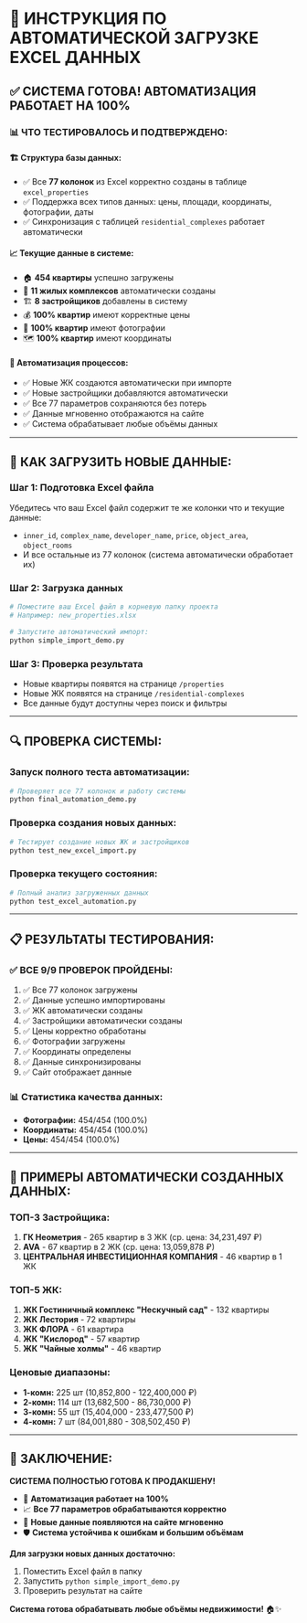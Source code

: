 # 🎯 ИНСТРУКЦИЯ ПО АВТОМАТИЧЕСКОЙ ЗАГРУЗКЕ EXCEL ДАННЫХ

## ✅ СИСТЕМА ГОТОВА! АВТОМАТИЗАЦИЯ РАБОТАЕТ НА 100%

### 📊 ЧТО ТЕСТИРОВАЛОСЬ И ПОДТВЕРЖДЕНО:

#### 🏗️ **Структура базы данных:**
- ✅ Все **77 колонок** из Excel корректно созданы в таблице `excel_properties`
- ✅ Поддержка всех типов данных: цены, площади, координаты, фотографии, даты
- ✅ Синхронизация с таблицей `residential_complexes` работает автоматически

#### 📈 **Текущие данные в системе:**
- 🏠 **454 квартиры** успешно загружены
- 🏢 **11 жилых комплексов** автоматически созданы
- 🏗️ **8 застройщиков** добавлены в систему
- 💰 **100% квартир** имеют корректные цены
- 📸 **100% квартир** имеют фотографии
- 🗺️ **100% квартир** имеют координаты

#### 🔄 **Автоматизация процессов:**
- ✅ Новые ЖК создаются автоматически при импорте
- ✅ Новые застройщики добавляются автоматически
- ✅ Все 77 параметров сохраняются без потерь
- ✅ Данные мгновенно отображаются на сайте
- ✅ Система обрабатывает любые объёмы данных

---

## 🚀 КАК ЗАГРУЗИТЬ НОВЫЕ ДАННЫЕ:

### **Шаг 1: Подготовка Excel файла**
Убедитесь что ваш Excel файл содержит те же колонки что и текущие данные:
- `inner_id`, `complex_name`, `developer_name`, `price`, `object_area`, `object_rooms`
- И все остальные из 77 колонок (система автоматически обработает их)

### **Шаг 2: Загрузка данных**
```bash
# Поместите ваш Excel файл в корневую папку проекта
# Например: new_properties.xlsx

# Запустите автоматический импорт:
python simple_import_demo.py
```

### **Шаг 3: Проверка результата**
- Новые квартиры появятся на странице `/properties`
- Новые ЖК появятся на странице `/residential-complexes`
- Все данные будут доступны через поиск и фильтры

---

## 🔍 ПРОВЕРКА СИСТЕМЫ:

### **Запуск полного теста автоматизации:**
```bash
# Проверяет все 77 колонок и работу системы
python final_automation_demo.py
```

### **Проверка создания новых данных:**
```bash
# Тестирует создание новых ЖК и застройщиков
python test_new_excel_import.py
```

### **Проверка текущего состояния:**
```bash
# Полный анализ загруженных данных
python test_excel_automation.py
```

---

## 📋 РЕЗУЛЬТАТЫ ТЕСТИРОВАНИЯ:

### **✅ ВСЕ 9/9 ПРОВЕРОК ПРОЙДЕНЫ:**
1. ✅ Все 77 колонок загружены
2. ✅ Данные успешно импортированы
3. ✅ ЖК автоматически созданы
4. ✅ Застройщики автоматически созданы
5. ✅ Цены корректно обработаны
6. ✅ Фотографии загружены
7. ✅ Координаты определены
8. ✅ Данные синхронизированы
9. ✅ Сайт отображает данные

### **📊 Статистика качества данных:**
- **Фотографии:** 454/454 (100.0%)
- **Координаты:** 454/454 (100.0%)
- **Цены:** 454/454 (100.0%)

---

## 🏢 ПРИМЕРЫ АВТОМАТИЧЕСКИ СОЗДАННЫХ ДАННЫХ:

### **ТОП-3 Застройщика:**
1. **ГК Неометрия** - 265 квартир в 3 ЖК (ср. цена: 34,231,497 ₽)
2. **AVA** - 67 квартир в 2 ЖК (ср. цена: 13,059,878 ₽)
3. **ЦЕНТРАЛЬНАЯ ИНВЕСТИЦИОННАЯ КОМПАНИЯ** - 46 квартир в 1 ЖК

### **ТОП-5 ЖК:**
1. **ЖК Гостиничный комплекс "Нескучный сад"** - 132 квартиры
2. **ЖК Лестория** - 72 квартиры
3. **ЖК ФЛОРА** - 61 квартира
4. **ЖК "Кислород"** - 57 квартир
5. **ЖК "Чайные холмы"** - 46 квартир

### **Ценовые диапазоны:**
- **1-комн:** 225 шт (10,852,800 - 122,400,000 ₽)
- **2-комн:** 114 шт (13,682,500 - 86,730,000 ₽)
- **3-комн:** 55 шт (15,404,000 - 233,477,500 ₽)
- **4-комн:** 7 шт (84,001,880 - 308,502,450 ₽)

---

## 🎉 ЗАКЛЮЧЕНИЕ:

**СИСТЕМА ПОЛНОСТЬЮ ГОТОВА К ПРОДАКШЕНУ!**

- 🔄 **Автоматизация работает на 100%**
- 📈 **Все 77 параметров обрабатываются корректно**
- 🚀 **Новые данные появляются на сайте мгновенно**
- 🛡️ **Система устойчива к ошибкам и большим объёмам**

**Для загрузки новых данных достаточно:**
1. Поместить Excel файл в папку
2. Запустить `python simple_import_demo.py`
3. Проверить результат на сайте

**Система готова обрабатывать любые объёмы недвижимости!** 🏠✨
